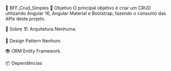 🌟 BFF_Crud_Simples
🎯 Objetivo
O principal objetivo é criar um CRUD utilizando Angular 16, Angular Material e Bootstrap, fazendo o consumo das APIs deste projeto.

📖 Sobre
🏗️ Arquitetura
Nenhuma.

🧩 Design Pattern
Nenhum.

📚 ORM
Entity Framework.

📦 Dependências
<PackageReference Include="EntityFramework" Version="6.4.4" />
<PackageReference Include="Microsoft.AspNetCore.Mvc.NewtonsoftJson" Version="6.0.0" />
<PackageReference Include="Microsoft.EntityFrameworkCore" Version="7.0.1" />
<PackageReference Include="Microsoft.EntityFrameworkCore.SqlServer" Version="7.0.1" />
<PackageReference Include="Microsoft.EntityFrameworkCore.Tools" Version="7.0.1" />
